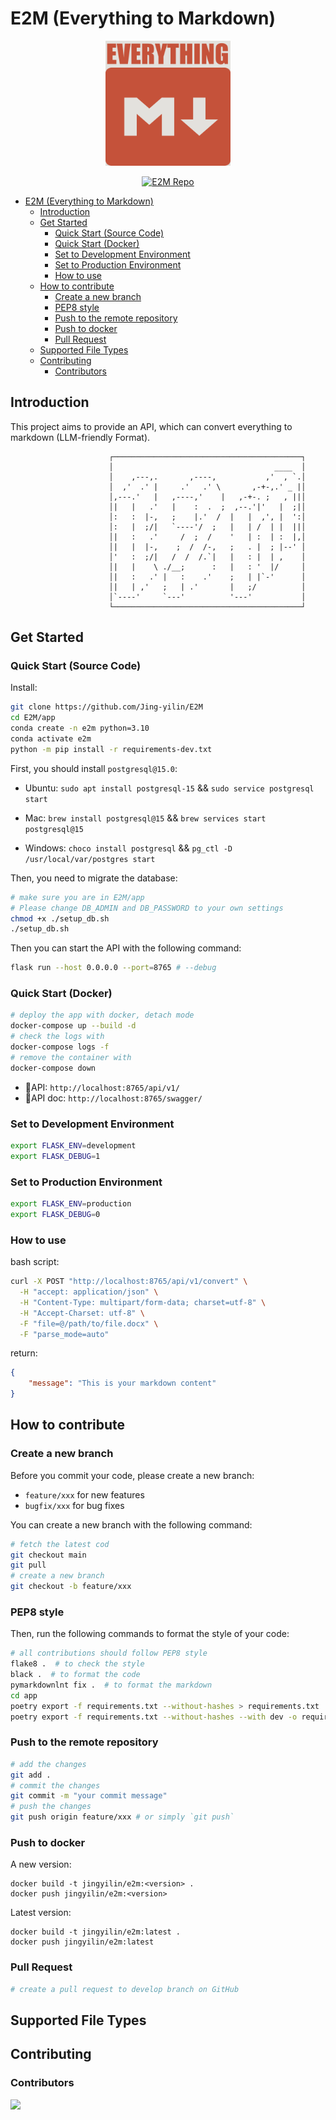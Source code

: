 # E2M (Everything to Markdown)

<p align="center">
    <a href="https://github.com/Jing-yilin/E2M">
        <img src="./assets/logo.png" alt="E2M Logo" style="width: 200px;">
    </a>
</p>

<p align="center">
    <a href="https://github.com/Jing-yilin/E2M">
        <img src="https://img.shields.io/badge/E2M-repo-blue" alt="E2M Repo">
    </a>
</p>

- [E2M (Everything to Markdown)](#e2m-everything-to-markdown)
  - [Introduction](#introduction)
  - [Get Started](#get-started)
    - [Quick Start (Source Code)](#quick-start-source-code)
    - [Quick Start (Docker)](#quick-start-docker)
    - [Set to Development Environment](#set-to-development-environment)
    - [Set to Production Environment](#set-to-production-environment)
    - [How to use](#how-to-use)
  - [How to contribute](#how-to-contribute)
    - [Create a new branch](#create-a-new-branch)
    - [PEP8 style](#pep8-style)
    - [Push to the remote repository](#push-to-the-remote-repository)
    - [Push to docker](#push-to-docker)
    - [Pull Request](#pull-request)
  - [Supported File Types](#supported-file-types)
  - [Contributing](#contributing)
    - [Contributors](#contributors)

## Introduction

This project aims to provide an API, which can convert everything to markdown (LLM-friendly Format).

```
                      ┌──────────────────────────────────────────┐
                      │                                    ____  │
                      │    ,---,.       ,----,           ,'  , `.│
                      │  ,'  .' |     .'   .' \       ,-+-,.' _ |│
                      │,---.'   |   ,----,'    |   ,-+-. ;   , ||│
                      │|   |   .'   |    :  .  ;  ,--.'|'   |  ;|│
                      │:   :  |-,   ;    |.'  /  |   |  ,', |  ':│
                      │:   |  ;/|   `----'/  ;   |   | /  | |  ||│
                      │|   :   .'     /  ;  /    '   | :  | :  |,│
                      │|   |  |-,    ;  /  /-,   ;   . |  ; |--' │
                      │'   :  ;/|   /  /  /.`|   |   : |  | ,    │
                      │|   |    \ ./__;      :   |   : '  |/     │
                      │|   :   .' |   :    .'    ;   | |`-'      │
                      │|   | ,'   ;   | .'       |   ;/          │
                      │`----'     `---'          '---'           │
                      └──────────────────────────────────────────┘
```

## Get Started

### Quick Start (Source Code)

Install:

```bash
git clone https://github.com/Jing-yilin/E2M
cd E2M/app
conda create -n e2m python=3.10
conda activate e2m
python -m pip install -r requirements-dev.txt
```

First, you should install `postgresql@15.0`:

- Ubuntu: `sudo apt install postgresql-15` && `sudo service postgresql start`

- Mac: `brew install postgresql@15` && `brew services start postgresql@15`

- Windows: `choco install postgresql` && `pg_ctl -D /usr/local/var/postgres start`

Then, you need to migrate the database:

```bash
# make sure you are in E2M/app
# Please change DB_ADMIN and DB_PASSWORD to your own settings
chmod +x ./setup_db.sh
./setup_db.sh
```

Then you can start the API with the following command:

```bash
flask run --host 0.0.0.0 --port=8765 # --debug
```

### Quick Start (Docker)

```bash
# deploy the app with docker, detach mode
docker-compose up --build -d
# check the logs with
docker-compose logs -f
# remove the container with
docker-compose down
```

- 🚀API: `http://localhost:8765/api/v1/`
- 🚀API doc: `http://localhost:8765/swagger/`

### Set to Development Environment

```bash
export FLASK_ENV=development
export FLASK_DEBUG=1
```

### Set to Production Environment

```bash
export FLASK_ENV=production
export FLASK_DEBUG=0
```

### How to use

bash script:

```bash
curl -X POST "http://localhost:8765/api/v1/convert" \
  -H "accept: application/json" \
  -H "Content-Type: multipart/form-data; charset=utf-8" \
  -H "Accept-Charset: utf-8" \
  -F "file=@/path/to/file.docx" \
  -F "parse_mode=auto"
```

return:

```json
{
    "message": "This is your markdown content"
}
```

## How to contribute

### Create a new branch

Before you commit your code, please create a new branch:

- `feature/xxx` for new features
- `bugfix/xxx` for bug fixes

You can create a new branch with the following command:

```bash
# fetch the latest cod
git checkout main
git pull
# create a new branch
git checkout -b feature/xxx
```

### PEP8 style

Then, run the following commands to format the style of your code:

```bash
# all contributions should follow PEP8 style
flake8 .  # to check the style
black .  # to format the code
pymarkdownlnt fix .  # to format the markdown
cd app
poetry export -f requirements.txt --without-hashes > requirements.txt
poetry export -f requirements.txt --without-hashes --with dev -o requirements-dev.txt
```

### Push to the remote repository

```bash
# add the changes
git add .
# commit the changes
git commit -m "your commit message"
# push the changes
git push origin feature/xxx # or simply `git push`
```

### Push to docker

A new version:

```
docker build -t jingyilin/e2m:<version> .
docker push jingyilin/e2m:<version>
```

Latest version:

```
docker build -t jingyilin/e2m:latest .
docker push jingyilin/e2m:latest
```

### Pull Request

```bash
# create a pull request to develop branch on GitHub
```

## Supported File Types

## Contributing

### Contributors

<a href="https://github.com/Jing-yilin/E2M/graphs/contributors">
  <img src="https://contrib.rocks/image?repo=Jing-yilin/E2M" />
</a>

